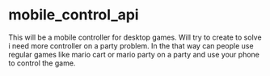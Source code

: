 # mobile_control_api
This will be a mobile controller for desktop games. Will try to create to solve i need more controller on a party problem. In the that way can people use regular games like mario cart or mario party on a party and use your phone to control the game. 
